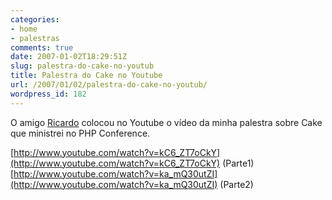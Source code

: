 ```yaml
---
categories:
- home
- palestras
comments: true
date: 2007-01-02T18:29:51Z
slug: palestra-do-cake-no-youtub
title: Palestra do Cake no Youtube
url: /2007/01/02/palestra-do-cake-no-youtub/
wordpress_id: 182
---
```


O amigo [Ricardo](http://programabrasil.blogspot.com/) colocou no Youtube o vídeo da minha palestra sobre Cake que ministrei no PHP Conference.

[http://www.youtube.com/watch?v=kC6_ZT7oCkY](http://www.youtube.com/watch?v=kC6_ZT7oCkY) (Parte1)
[http://www.youtube.com/watch?v=ka_mQ30utZI](http://www.youtube.com/watch?v=ka_mQ30utZI) (Parte2)

